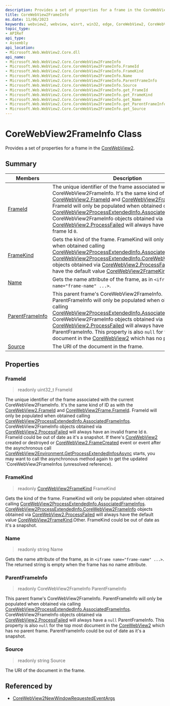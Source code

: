 ```yaml
---
description: Provides a set of properties for a frame in the CoreWebView2.
title: CoreWebView2FrameInfo
ms.date: 11/06/2023
keywords: webview2, webview, winrt, win32, edge, CoreWebView2, CoreWebView2Controller, browser control, edge html, CoreWebView2FrameInfo
topic_type:
- APIRef
api_type:
- Assembly
api_location:
- Microsoft.Web.WebView2.Core.dll
api_name:
- Microsoft.Web.WebView2.Core.CoreWebView2FrameInfo
- Microsoft.Web.WebView2.Core.CoreWebView2FrameInfo.FrameId
- Microsoft.Web.WebView2.Core.CoreWebView2FrameInfo.FrameKind
- Microsoft.Web.WebView2.Core.CoreWebView2FrameInfo.Name
- Microsoft.Web.WebView2.Core.CoreWebView2FrameInfo.ParentFrameInfo
- Microsoft.Web.WebView2.Core.CoreWebView2FrameInfo.Source
- Microsoft.Web.WebView2.Core.CoreWebView2FrameInfo.get_FrameId
- Microsoft.Web.WebView2.Core.CoreWebView2FrameInfo.get_FrameKind
- Microsoft.Web.WebView2.Core.CoreWebView2FrameInfo.get_Name
- Microsoft.Web.WebView2.Core.CoreWebView2FrameInfo.get_ParentFrameInfo
- Microsoft.Web.WebView2.Core.CoreWebView2FrameInfo.get_Source
---
```


# CoreWebView2FrameInfo Class



Provides a set of properties for a frame in the [CoreWebView2](corewebview2.md).

## Summary

Members|Description
--|--
[FrameId](#frameid) | The unique identifier of the frame associated with the current CoreWebView2FrameInfo. It's the same kind of ID as with the [CoreWebView2.FrameId](corewebview2.md#frameid) and [CoreWebView2Frame.FrameId](corewebview2frame.md#frameid). FrameId will only be populated when obtained calling [CoreWebView2ProcessExtendedInfo.AssociatedFrameInfos](corewebview2processextendedinfo.md#associatedframeinfos). CoreWebView2FrameInfo objects obtained via [CoreWebView2.ProcessFailed](corewebview2.md#processfailed) will always have an invalid frame Id `0`.
[FrameKind](#framekind) | Gets the kind of the frame. FrameKind will only be populated when obtained calling [CoreWebView2ProcessExtendedInfo.AssociatedFrameInfos](corewebview2processextendedinfo.md#associatedframeinfos). [CoreWebView2ProcessExtendedInfo.CoreWebView2FrameInfo](corewebview2processextendedinfo.md#corewebview2frameinfo) objects obtained via [CoreWebView2.ProcessFailed](corewebview2.md#processfailed) will always have the default value [CoreWebView2FrameKind](corewebview2framekind.md).Other.
[Name](#name) | Gets the name attribute of the frame, as in `<iframe name="frame-name" ...>`.
[ParentFrameInfo](#parentframeinfo) | This parent frame's CoreWebView2FrameInfo. ParentFrameInfo will only be populated when obtained via calling [CoreWebView2ProcessExtendedInfo.AssociatedFrameInfos](corewebview2processextendedinfo.md#associatedframeinfos). CoreWebView2FrameInfo objects obtained via [CoreWebView2.ProcessFailed](corewebview2.md#processfailed) will always have a `null` ParentFrameInfo. This property is also `null` for the top most document in the [CoreWebView2](corewebview2.md) which has no parent frame.
[Source](#source) | The URI of the document in the frame.

## Properties

### FrameId

> readonly  uint32_t FrameId

The unique identifier of the frame associated with the current CoreWebView2FrameInfo. It's the same kind of ID as with the [CoreWebView2.FrameId](corewebview2.md#frameid) and [CoreWebView2Frame.FrameId](corewebview2frame.md#frameid). FrameId will only be populated when obtained calling [CoreWebView2ProcessExtendedInfo.AssociatedFrameInfos](corewebview2processextendedinfo.md#associatedframeinfos). CoreWebView2FrameInfo objects obtained via [CoreWebView2.ProcessFailed](corewebview2.md#processfailed) will always have an invalid frame Id `0`.
FrameId could be out of date as it's a snapshot. If there's [CoreWebView2](corewebview2.md) created or destroyed or [CoreWebView2.FrameCreated](corewebview2.md#framecreated) event or <see cref="CoreWebView2Frame.Destroyed" /> event after the asynchronous call [CoreWebView2Environment.GetProcessExtendedInfosAsync](corewebview2environment.md#getprocessextendedinfosasync) starts, you may want to call the asynchronous method again to get the updated `CoreWebView2FrameInfos (unresolved reference).

### FrameKind

> readonly  [CoreWebView2FrameKind](corewebview2framekind.md) FrameKind

Gets the kind of the frame. FrameKind will only be populated when obtained calling [CoreWebView2ProcessExtendedInfo.AssociatedFrameInfos](corewebview2processextendedinfo.md#associatedframeinfos). [CoreWebView2ProcessExtendedInfo.CoreWebView2FrameInfo](corewebview2processextendedinfo.md#corewebview2frameinfo) objects obtained via [CoreWebView2.ProcessFailed](corewebview2.md#processfailed) will always have the default value [CoreWebView2FrameKind](corewebview2framekind.md).Other.
FrameKind could be out of date as it's a snapshot.

### Name

> readonly  string Name

Gets the name attribute of the frame, as in `<iframe name="frame-name" ...>`.
The returned string is empty when the frame has no name attribute.

### ParentFrameInfo

> readonly  CoreWebView2FrameInfo ParentFrameInfo

This parent frame's CoreWebView2FrameInfo. ParentFrameInfo will only be populated when obtained via calling [CoreWebView2ProcessExtendedInfo.AssociatedFrameInfos](corewebview2processextendedinfo.md#associatedframeinfos). CoreWebView2FrameInfo objects obtained via [CoreWebView2.ProcessFailed](corewebview2.md#processfailed) will always have a `null` ParentFrameInfo. This property is also `null` for the top most document in the [CoreWebView2](corewebview2.md) which has no parent frame.
ParentFrameInfo could be out of date as it's a snapshot.

### Source

> readonly  string Source

The URI of the document in the frame.






## Referenced by

- [CoreWebView2NewWindowRequestedEventArgs](corewebview2newwindowrequestedeventargs.md)

